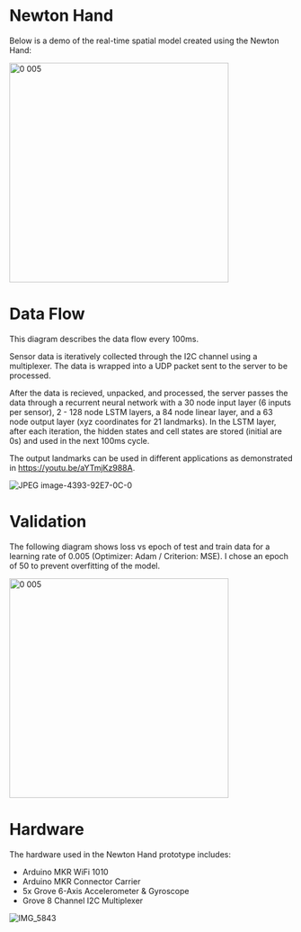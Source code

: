 # Newton Hand

Below is a demo of the real-time spatial model created using the Newton Hand:


<img width="390" alt="0 005" src="https://github.com/hgupt3/Newton/assets/112455192/fdeeb6dc-2994-427f-a9a1-2890a4782db0">


# Data Flow

This diagram describes the data flow every 100ms. 

Sensor data is iteratively collected through the I2C channel using a multiplexer. The data is wrapped into a UDP packet sent to the server to be processed.

After the data is recieved, unpacked, and processed, the server passes the data through a recurrent neural network with a 30 node input layer (6 inputs per sensor), 2 - 128 node LSTM layers, a 84 node linear layer, and a 63 node output layer (xyz coordinates for 21 landmarks). In the LSTM layer, after each iteration, the hidden states and cell states are stored (initial are 0s) and used in the next 100ms cycle. 

The output landmarks can be used in different applications as demonstrated in https://youtu.be/aYTmjKz988A. 


![JPEG image-4393-92E7-0C-0](https://github.com/hgupt3/Newton/assets/112455192/ace51bf3-89e6-4b83-b25e-3215baa14e95)

# Validation

The following diagram shows loss vs epoch of test and train data for a learning rate of 0.005 (Optimizer: Adam / Criterion: MSE). I chose an epoch of 50 to prevent overfitting of the model.

<img width="390" alt="0 005" src="https://github.com/hgupt3/Newton/assets/112455192/1bbad9cd-4fc7-4a7e-8957-1c9af4368a2b">


# Hardware

The hardware used in the Newton Hand prototype includes:

- Arduino MKR WiFi 1010 
- Arduino MKR Connector Carrier
- 5x Grove 6-Axis Accelerometer & Gyroscope
- Grove 8 Channel I2C Multiplexer


![IMG_5843](https://github.com/hgupt3/Newton/assets/112455192/5d5d06a6-7e06-4a08-b2e8-408ade828063)
